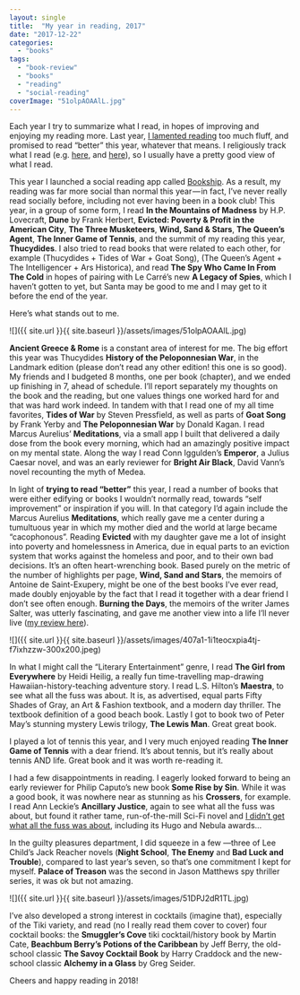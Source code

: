 ```yaml
---
layout: single
title:  "My year in reading, 2017"
date: "2017-12-22"
categories: 
  - "books"
tags: 
  - "book-review"
  - "books"
  - "reading"
  - "social-reading"
coverImage: "51olpAOAAlL.jpg"
---
```


Each year I try to summarize what I read, in hopes of improving and enjoying my reading more. Last year, [I lamented reading](https://medium.com/the-hawaii-project/my-year-in-reading-2016-2c6f0312311) too much fluff, and promised to read “better” this year, whatever that means. I religiously track what I read (e.g. [here](https://www.librarything.com/catalog/viking2917&tag=read_2017&collection=-1), and [here](https://www.goodreads.com/review/list/6469580?shelf=read)), so I usually have a pretty good view of what I read.

This year I launched a social reading app called [Bookship](https://www.bookshipapp.com). As a result, my reading was far more social than normal this year — in fact, I’ve never really read socially before, including not ever having been in a book club! This year, in a group of some form, I read **In the Mountains of Madness** by H.P. Lovecraft, **Dune** by Frank Herbert, **Evicted: Poverty & Profit in the American City**, **The Three Musketeers**, **Wind, Sand & Stars**, **The Queen’s Agent**, **The Inner Game of Tennis**, and the summit of my reading this year, **Thucydides**. I also tried to read books that were related to each other, for example (Thucydides + Tides of War + Goat Song), (The Queen’s Agent + The Intelligencer + Ars Historica), and read **The Spy Who Came In From The Cold** in hopes of pairing with Le Carré’s new **A Legacy of Spies**, which I haven’t gotten to yet, but Santa may be good to me and I may get to it before the end of the year.

Here’s what stands out to me.

![]({{ site.url }}{{ site.baseurl }}/assets/images/51olpAOAAlL.jpg)

**Ancient Greece & Rome** is a constant area of interest for me. The big effort this year was Thucydides **History of the Peloponnesian War**, in the Landmark edition (please don’t read any other edition! this one is so good). My friends and I budgeted 8 months, one per book (chapter), and we ended up finishing in 7, ahead of schedule. I’ll report separately my thoughts on the book and the reading, but one values things one worked hard for and that was hard work indeed. In tandem with that I read one of my all time favorites, **Tides of War** by Steven Pressfield, as well as parts of **Goat Song** by Frank Yerby and **The Peloponnesian War** by Donald Kagan. I read Marcus Aurelius’ **Meditations**, via a small app I built that delivered a daily dose from the book every morning, which had an amazingly positive impact on my mental state. Along the way I read Conn Iggulden’s **Emperor**, a Julius Caesar novel, and was an early reviewer for **Bright Air Black**, David Vann’s novel recounting the myth of Medea.

In light of **trying to read “better”** this year, I read a number of books that were either edifying or books I wouldn’t normally read, towards “self improvement” or inspiration if you will. In that category I’d again include the Marcus Aurelius **Meditations**, which really gave me a center during a tumultuous year in which my mother died and the world at large became “cacophonous”. Reading **Evicted** with my daughter gave me a lot of insight into poverty and homelessness in America, due in equal parts to an eviction system that works against the homeless and poor, and to their own bad decisions. It’s an often heart-wrenching book. Based purely on the metric of the number of highlights per page, **Wind, Sand and Stars**, the memoirs of Antoine de Saint-Exupery, might be one of the best books I’ve ever read, made doubly enjoyable by the fact that I read it together with a dear friend I don’t see often enough. **Burning the Days**, the memoirs of the writer James Salter, was utterly fascinating, and gave me another view into a life I’ll never live ([my review here](https://medium.com/the-hawaii-project/burning-the-days-by-james-salter-45263456d1ec)).

![]({{ site.url }}{{ site.baseurl }}/assets/images/407a1-1i1teocxpia4tj-f7ixhzzw-300x200.jpeg)

In what I might call the “Literary Entertainment” genre, I read **The Girl from Everywhere** by Heidi Heilig, a really fun time-travelling map-drawing Hawaiian-history-teaching adventure story. I read L.S. Hilton’s **Maestra**, to see what all the fuss was about. It is, as advertised, equal parts Fifty Shades of Gray, an Art & Fashion textbook, and a modern day thriller. The textbook definition of a good beach book. Lastly I got to book two of Peter May’s stunning mystery Lewis trilogy, **The Lewis Man**. Great great book.

I played a lot of tennis this year, and I very much enjoyed reading **The Inner Game of Tennis** with a dear friend. It’s about tennis, but it’s really about tennis AND life. Great book and it was worth re-reading it.

I had a few disappointments in reading. I eagerly looked forward to being an early reviewer for Philip Caputo’s new book **Some Rise by Sin**. While it was a good book, it was nowhere near as stunning as his **Crossers**, for example. I read Ann Leckie’s **Ancillary Justice**, again to see what all the fuss was about, but found it rather tame, run-of-the-mill Sci-Fi novel and [I didn’t get what all the fuss was about](https://medium.com/the-hawaii-project/ancillary-justice-by-ann-leckie-2fb5795f3bda), including its Hugo and Nebula awards…

In the guilty pleasures department, I did squeeze in a few —three of Lee Child’s Jack Reacher novels (**Night School**, **The Enemy** and **Bad Luck and Trouble**), compared to last year’s seven, so that’s one commitment I kept for myself. **Palace of Treason** was the second in Jason Matthews spy thriller series, it was ok but not amazing.

![]({{ site.url }}{{ site.baseurl }}/assets/images/51DPJ2dR1TL.jpg) 

I’ve also developed a strong interest in cocktails (imagine that), especially of the Tiki variety, and read (no I really read them cover to cover) four cocktail books: the **Smuggler’s Cove** tiki cocktail/history book by Martin Cate, **Beachbum Berry’s Potions of the Caribbean** by Jeff Berry, the old-school classic **The Savoy Cocktail Book** by Harry Craddock and the new-school classic **Alchemy in a Glass** by Greg Seider.

Cheers and happy reading in 2018!
